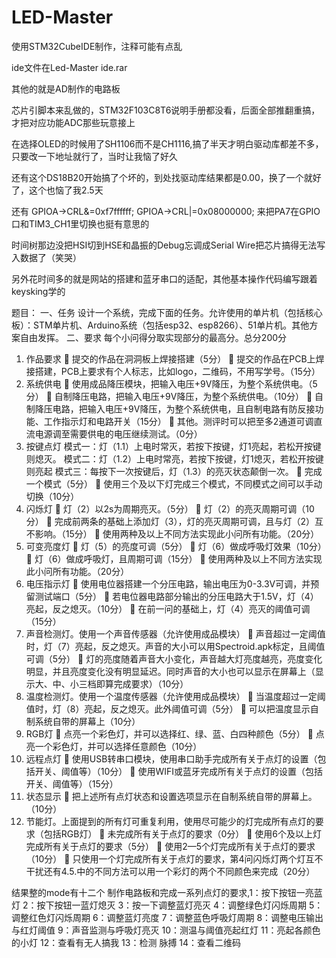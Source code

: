 # LED-Master

使用STM32CubeIDE制作，注释可能有点乱


ide文件在Led-Master ide.rar


其他的就是AD制作的电路板


芯片引脚本来乱做的，STM32F103C8T6说明手册都没看，后面全部推翻重搞，才把对应功能ADC那些玩意接上


在选择OLED的时候用了SH1106而不是CH1116,搞了半天才明白驱动库都差不多，只要改一下地址就行了，当时让我恼了好久


还有这个DS18B20开始搞了个坏的，到处找驱动库结果都是0.00，换了一个就好了，这个也恼了我2.5天


还有         GPIOA->CRL&=0xf7ffffff;
        	  GPIOA->CRL|=0x08000000;
           来把PA7在GPIO口和TIM3_CH1里切换也挺有意思的

           
时间树那边没把HSI切到HSE和晶振的Debug忘调成Serial Wire把芯片搞得无法写入数据了（笑哭）


另外花时间多的就是网站的搭建和蓝牙串口的适配，其他基本操作代码编写跟着keysking学的





题目：
一、任务
设计一个系统，完成下面的任务。允许使用的单片机（包括核心板）：STM单片机、Arduino系统（包括esp32、esp8266）、51单片机。其他方案自由发挥。
二、要求
每个小问得分取实现部分的最高分。总分200分
1.	作品要求
	提交的作品在洞洞板上焊接搭建（5分）
	提交的作品在PCB上焊接搭建，PCB上要求有个人标志，比如logo，二维码，不用写学号。（15分）
2.	系统供电
	使用成品降压模块，把输入电压+9V降压，为整个系统供电。（5分）
	自制降压电路，把输入电压+9V降压，为整个系统供电。（10分）
	自制降压电路，把输入电压+9V降压，为整个系统供电，且自制电路有防反接功能、工作指示灯和电路开关（15分）
	其他。测评时可以把至多2通道可调直流电源调至需要供电的电压继续测试。（0分）
3.	按键点灯
模式一：灯（1.1）上电时常灭，若按下按键，灯1亮起，若松开按键则熄灭。
模式二：灯（1.2）上电时常亮，若按下按键，灯1熄灭，若松开按键则亮起
模式三：每按下一次按键后，灯（1.3）的亮灭状态颠倒一次。
	完成一个模式（5分）
	使用三个及以下灯完成三个模式，不同模式之间可以手动切换（10分）
4.	闪烁灯
	灯（2）以2s为周期亮灭。（5分）
	灯（2）的亮灭周期可调（10分）
	完成前两条的基础上添加灯（3），灯的亮灭周期可调，且与灯（2）互不影响。（15分）
	使用两种及以上不同方法实现此小问所有功能。（20分）
5.	可变亮度灯
	灯（5）的亮度可调（5分）
	灯（6）做成呼吸灯效果（10分）
	灯（6）做成呼吸灯，且周期可调（15分）
	使用两种及以上不同方法实现此小问所有功能。（20分）
6.	电压指示灯
	使用电位器搭建一个分压电路，输出电压为0-3.3V可调，并预留测试端口（5分）
	若电位器电路部分输出的分压电路大于1.5V，灯（4）亮起，反之熄灭。（10分）
	在前一问的基础上，灯（4）亮灭的阈值可调（15分）
7.	声音检测灯。使用一个声音传感器（允许使用成品模块）
	声音超过一定阈值时，灯（7）亮起，反之熄灭。声音的大小可以用Spectroid.apk标定，且阈值可调（5分）
	灯的亮度随着声音大小变化，声音越大灯亮度越亮，亮度变化明显，并且亮度变化没有明显延迟。同时声音的大小也可以显示在屏幕上（显示大、中、小三档即算完成要求）（10分）
8.	温度检测灯。使用一个温度传感器（允许使用成品模块）
	当温度超过一定阈值时，灯（8）亮起，反之熄灭。此外阈值可调（5分）
	可以把温度显示自制系统自带的屏幕上（10分）
9.	RGB灯
	点亮一个彩色灯，并可以选择红、绿、蓝、白四种颜色（5分）
	点亮一个彩色灯，并可以选择任意颜色（10分）
10.	远程点灯
	使用USB转串口模块，使用串口助手完成所有关于点灯的设置（包括开关、阈值等）（10分）
	使用WIFI或蓝牙完成所有关于点灯的设置（包括开关、阈值等）（15分）
11.	状态显示
	把上述所有点灯状态和设置选项显示在自制系统自带的屏幕上。（10分）
12.	节能灯。上面提到的所有灯可重复利用，使用尽可能少的灯完成所有点灯的要求（包括RGB灯）
	未完成所有关于点灯的要求（0分）
	使用6个及以上灯完成所有关于点灯的要求（5分）
	使用2—5个灯完成所有关于点灯的要求（10分）
	只使用一个灯完成所有关于点灯的要求，第4问闪烁灯两个灯互不干扰还有4.5.中的不同方法可以用一个彩灯的两个不同颜色来完成（20分）


结果整的mode有十二个
制作电路板和完成一系列点灯的要求,1：按下按钮一亮蓝灯 2：按下按钮一蓝灯熄灭  3：按一下调整蓝灯亮灭 4：调整绿色灯闪烁周期  5：调整红色灯闪烁周期 6：调整蓝灯亮度  7：调整蓝色呼吸灯周期 8：调整电压输出与红灯阈值  9：声音监测与呼吸灯亮灭 10：测温与阈值亮起红灯  11：亮起各颜色的小灯 12：查看有无人搞我 13：检测
脉搏 14：查看二维码
